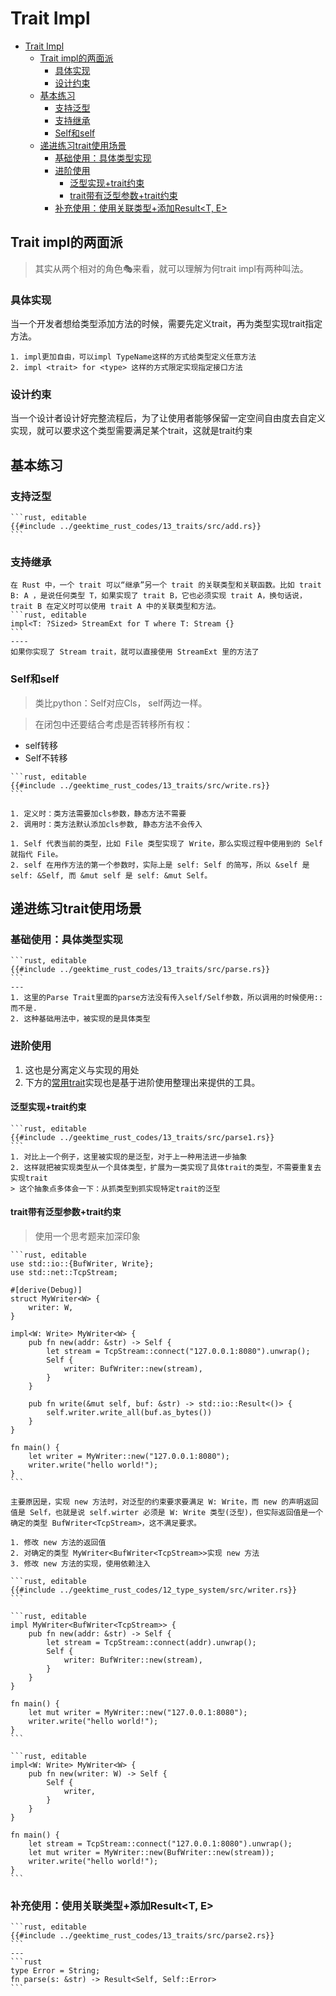 # Trait Impl

<!--ts-->
* [Trait Impl](#trait-impl)
   * [Trait impl的两面派](#trait-impl的两面派)
      * [具体实现](#具体实现)
      * [设计约束](#设计约束)
   * [基本练习](#基本练习)
      * [支持泛型](#支持泛型)
      * [支持继承](#支持继承)
      * [Self和self](#self和self)
   * [递进练习trait使用场景](#递进练习trait使用场景)
      * [基础使用：具体类型实现](#基础使用具体类型实现)
      * [进阶使用](#进阶使用)
         * [泛型实现+trait约束](#泛型实现trait约束)
         * [trait带有泛型参数+trait约束](#trait带有泛型参数trait约束)
      * [补充使用：使用关联类型+添加Result&lt;T, E&gt;](#补充使用使用关联类型添加resultt-e)

<!-- Created by https://github.com/ekalinin/github-markdown-toc -->
<!-- Added by: runner, at: Wed Oct 19 08:52:55 UTC 2022 -->

<!--te-->

## Trait impl的两面派

> 其实从两个相对的角色🎭来看，就可以理解为何trait impl有两种叫法。

### 具体实现

当一个开发者想给类型添加方法的时候，需要先定义trait，再为类型实现trait指定方法。

~~~admonish info title='专门对比一下impl和trait impl' collapsible=true
1. impl更加自由，可以impl TypeName这样的方式给类型定义任意方法
2. impl <trait> for <type> 这样的方式限定实现指定接口方法
~~~

### 设计约束

当一个设计者设计好完整流程后，为了让使用者能够保留一定空间自由度去自定义实现，就可以要求这个类型需要满足某个trait，这就是trait约束

## 基本练习

### 支持泛型

~~~admonish info title='版本一：支持数字相加' collapsible=true
```rust, editable
{{#include ../geektime_rust_codes/13_traits/src/add.rs}}
```
~~~

### 支持继承

~~~admonish info title='trait B:A' collapsible=true
在 Rust 中，一个 trait 可以“继承”另一个 trait 的关联类型和关联函数。比如 trait B: A ，是说任何类型 T，如果实现了 trait B，它也必须实现 trait A，换句话说，trait B 在定义时可以使用 trait A 中的关联类型和方法。
```rust, editable
impl<T: ?Sized> StreamExt for T where T: Stream {}
```
----
如果你实现了 Stream trait，就可以直接使用 StreamExt 里的方法了
~~~

### Self和self

> 类比python：Self对应Cls， self两边一样。

> 在闭包中还要结合考虑是否转移所有权：

- self转移
- Self不转移

~~~admonish info title='Self和self区别使用, Self其实就是类方法' collapsible=true
```rust, editable
{{#include ../geektime_rust_codes/13_traits/src/write.rs}}
```
~~~

~~~admonish info title="顺便区分一下类方法和静态方法" collapsible=true
1. 定义时：类方法需要加cls参数，静态方法不需要
2. 调用时：类方法默认添加cls参数, 静态方法不会传入
~~~

~~~admonish info title='self: Self, 实例来自于类型' collapsible=true
1. Self 代表当前的类型，比如 File 类型实现了 Write，那么实现过程中使用到的 Self 就指代 File。
2. self 在用作方法的第一个参数时，实际上是 self: Self 的简写，所以 &self 是 self: &Self, 而 &mut self 是 self: &mut Self。
~~~

## 递进练习trait使用场景

### 基础使用：具体类型实现

~~~admonish info title='定义Parse trait并实现使用' collapsible=true
```rust, editable
{{#include ../geektime_rust_codes/13_traits/src/parse.rs}}
```
---
1. 这里的Parse Trait里面的parse方法没有传入self/Self参数，所以调用的时候使用::而不是.
2. 这种基础用法中，被实现的是具体类型
~~~

### 进阶使用

1. 这也是分离定义与实现的用处
2. 下方的[常用trait](2_3_3_trait_frequently.html#常用trait)实现也是基于进阶使用整理出来提供的工具。

#### 泛型实现+trait约束

~~~admonish info title='impl<T> Parse for T' collapsible=true
```rust, editable
{{#include ../geektime_rust_codes/13_traits/src/parse1.rs}}
```
1. 对比上一个例子，这里被实现的是泛型，对于上一种用法进一步抽象
2. 这样就把被实现类型从一个具体类型，扩展为一类实现了具体trait的类型，不需要重复去实现trait
> 这个抽象点多体会一下：从抓类型到抓实现特定trait的泛型
~~~

#### trait带有泛型参数+trait约束

> 使用一个思考题来加深印象

~~~admonish info title='泛型参数impl报错' collapsible=true
```rust, editable
use std::io::{BufWriter, Write};
use std::net::TcpStream;

#[derive(Debug)]
struct MyWriter<W> {
    writer: W,
}

impl<W: Write> MyWriter<W> {
    pub fn new(addr: &str) -> Self {
        let stream = TcpStream::connect("127.0.0.1:8080").unwrap();
        Self {
            writer: BufWriter::new(stream),
        }
    }

    pub fn write(&mut self, buf: &str) -> std::io::Result<()> {
        self.writer.write_all(buf.as_bytes())
    }
}

fn main() {
    let writer = MyWriter::new("127.0.0.1:8080");
    writer.write("hello world!");
}
```
~~~

~~~admonish tip title='分析编译报错原因'
主要原因是，实现 new 方法时，对泛型的约束要求要满足 W: Write，而 new 的声明返回值是 Self，也就是说 self.wirter 必须是 W: Write 类型(泛型)，但实际返回值是一个确定的类型 BufWriter<TcpStream>，这不满足要求。
~~~

~~~admonish info title='解决方案梳理'
1. 修改 new 方法的返回值
2. 对确定的类型 MyWriter<BufWriter<TcpStream>>实现 new 方法
3. 修改 new 方法的实现，使用依赖注入
~~~

~~~admonish info title='1. 修改new方法返回值' collapsible=true
```rust, editable
{{#include ../geektime_rust_codes/12_type_system/src/writer.rs}}
```
~~~

~~~admonish info title='2. 针对实现new方法' collapsible=true
```rust, editable
impl MyWriter<BufWriter<TcpStream>> {
    pub fn new(addr: &str) -> Self {
        let stream = TcpStream::connect(addr).unwrap();
        Self {
            writer: BufWriter::new(stream),
        }
    }
}

fn main() {
    let mut writer = MyWriter::new("127.0.0.1:8080");
    writer.write("hello world!");
}
```
~~~

~~~admonish info title='3. 使用依赖注入修改new方法实现' collapsible=true
```rust, editable
impl<W: Write> MyWriter<W> {
    pub fn new(writer: W) -> Self {
        Self {
            writer,
        }
    }
}

fn main() {
    let stream = TcpStream::connect("127.0.0.1:8080").unwrap();
    let mut writer = MyWriter::new(BufWriter::new(stream));
    writer.write("hello world!");
}
```
~~~

### 补充使用：使用关联类型+添加Result<T, E>

~~~admonish info title='关联类型自定义Error' collapsible=true
```rust, editable
{{#include ../geektime_rust_codes/13_traits/src/parse2.rs}}
```
---
```rust
type Error = String;
fn parse(s: &str) -> Result<Self, Self::Error>
```
~~~
